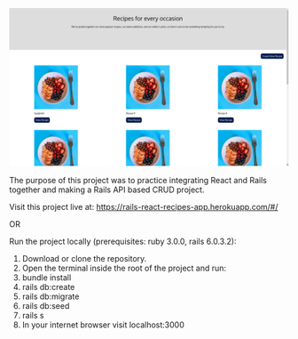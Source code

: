 ![screen shot](screenshot.png)

The purpose of this project was to practice integrating React and Rails together and making a Rails API based CRUD project.

Visit this project live at: https://rails-react-recipes-app.herokuapp.com/#/

OR

Run the project locally (prerequisites: ruby 3.0.0, rails 6.0.3.2):

1. Download or clone the repository.
2. Open the terminal inside the root of the project and run:
3. bundle install
4. rails db:create
5. rails db:migrate
6. rails db:seed
7. rails s
8. In your internet browser visit localhost:3000
